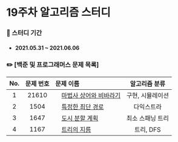 # 19주차 알고리즘 스터디

### 📖 스터디 기간
- #### 2021.05.31 ~ 2021.06.06


### ✏️ [백준 및 프로그래머스 문제 목록]
|No.|문제 번호|문제 이름|알고리즘 분류|
|:---:|:---:|:---|:---:| 
|1|21610|<img src="https://d2gd6pc034wcta.cloudfront.net/tier/11.svg" width="12"> [마법사 상어와 비바라기](https://www.acmicpc.net/problem/21610)|구현, 시뮬레이션| 
|2|1504|<img src="https://d2gd6pc034wcta.cloudfront.net/tier/12.svg" width="12"> [특정한 최단 경로](https://www.acmicpc.net/problem/1504)|다익스트라| 
|3|1647|<img src="https://d2gd6pc034wcta.cloudfront.net/tier/12.svg" width="12"> [도시 분할 계획](https://www.acmicpc.net/problem/1647)|최소 스패닝 트리|
|4|1167|<img src="https://d2gd6pc034wcta.cloudfront.net/tier/13.svg" width="12"> [트리의 지름](https://www.acmicpc.net/problem/1167)|트리, DFS|
